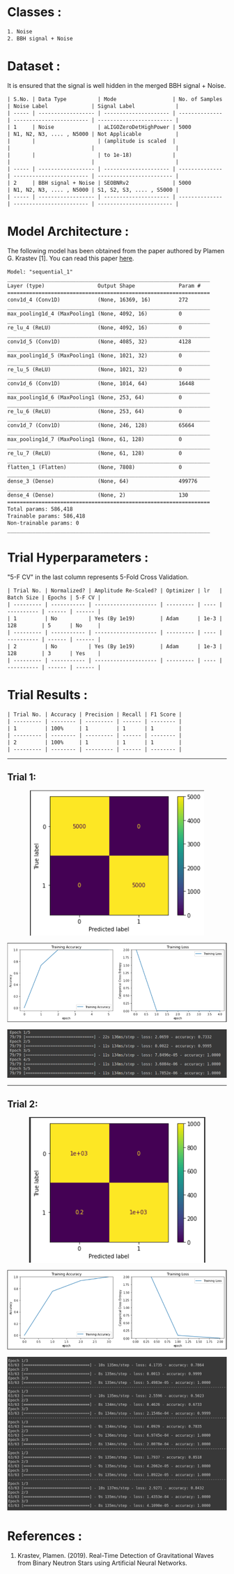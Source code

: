 # Classes :
```
1. Noise 
2. BBH signal + Noise
```

# Dataset :
It is ensured that the signal is well hidden in the merged BBH signal + Noise.
```
| S.No. | Data Type          | Mode                  | No. of Samples | Noise Label              | Signal Label             |
| ----- | ------------------ | --------------------- | -------------- | ------------------------ | ------------------------ |
| 1     | Noise              | aLIGOZeroDetHighPower | 5000           | N1, N2, N3, .... , N5000 | Not Applicable           |
|       |                    | (amplitude is scaled  |                |                          |                          |
|       |                    | to 1e-18)             |                |                          |                          |
| ----- | ------------------ | --------------------- | -------------- | ------------------------ | ------------------------ |
| 2     | BBH signal + Noise | SEOBNRv2              | 5000           | N1, N2, N3, .... , N5000 | S1, S2, S3, .... , S5000 |
| ----- | ------------------ | --------------------- | -------------- | ------------------------ | ------------------------ |
```

# Model Architecture :
The following model has been obtained from the paper authored by Plamen G. Krastev [1]. You can read this paper [here](/Literature%20Review/Classification/1D-CNN/krastev_1.pdf).
``` 
Model: "sequential_1"
_________________________________________________________________
Layer (type)                 Output Shape              Param #   
=================================================================
conv1d_4 (Conv1D)            (None, 16369, 16)         272       
_________________________________________________________________
max_pooling1d_4 (MaxPooling1 (None, 4092, 16)          0         
_________________________________________________________________
re_lu_4 (ReLU)               (None, 4092, 16)          0         
_________________________________________________________________
conv1d_5 (Conv1D)            (None, 4085, 32)          4128      
_________________________________________________________________
max_pooling1d_5 (MaxPooling1 (None, 1021, 32)          0         
_________________________________________________________________
re_lu_5 (ReLU)               (None, 1021, 32)          0         
_________________________________________________________________
conv1d_6 (Conv1D)            (None, 1014, 64)          16448     
_________________________________________________________________
max_pooling1d_6 (MaxPooling1 (None, 253, 64)           0         
_________________________________________________________________
re_lu_6 (ReLU)               (None, 253, 64)           0         
_________________________________________________________________
conv1d_7 (Conv1D)            (None, 246, 128)          65664     
_________________________________________________________________
max_pooling1d_7 (MaxPooling1 (None, 61, 128)           0         
_________________________________________________________________
re_lu_7 (ReLU)               (None, 61, 128)           0         
_________________________________________________________________
flatten_1 (Flatten)          (None, 7808)              0         
_________________________________________________________________
dense_3 (Dense)              (None, 64)                499776    
_________________________________________________________________
dense_4 (Dense)              (None, 2)                 130       
=================================================================
Total params: 586,418
Trainable params: 586,418
Non-trainable params: 0
_________________________________________________________________
```

# Trial Hyperparameters :
"5-F CV" in the last column represents 5-Fold Cross Validation. 
```
| Trial No. | Normalized? | Amplitude Re-Scaled? | Optimizer | lr   | Batch Size | Epochs | 5-F CV |
| --------- | ----------- | -------------------- | --------- | ---- | ---------- | ------ | ------ |
| 1         | No          | Yes (By 1e19)        | Adam      | 1e-3 | 128        | 5      | No     |
| --------- | ----------- | -------------------- | --------- | ---- | ---------- | ------ | ------ |
| 2         | No          | Yes (By 1e19)        | Adam      | 1e-3 | 128        | 3      | Yes    |
| --------- | ----------- | -------------------- | --------- | ---- | ---------- | ------ | ------ |
```

# Trial Results :
```
| Trial No. | Accuracy | Precision | Recall | F1 Score |
| --------- | -------- | --------- | ------ | -------- |
| 1         | 100%     | 1         | 1      | 1        |
| --------- | -------- | --------- | ------ | -------- |
| 2         | 100%     | 1         | 1      | 1        |
| --------- | -------- | --------- | ------ | -------- |
```

<hr>

## Trial 1:
<p align="center"> <img src="screenshots/cm_1.png"> </p>
<p align="center"> <img src="screenshots/graph_1.png"> </p>
<p align="center"> <img src="screenshots/trial_1.png"> </p>
<hr>

## Trial 2:
<p align="center"> <img src="screenshots/cm_2.png"> </p>
<p align="center"> <img src="screenshots/graph_2.png"> </p>
<p align="center"> <img src="screenshots/trial_2.png"> </p>

# References :
1. Krastev, Plamen. (2019). Real-Time Detection of Gravitational Waves from Binary Neutron Stars using Artificial Neural Networks.




